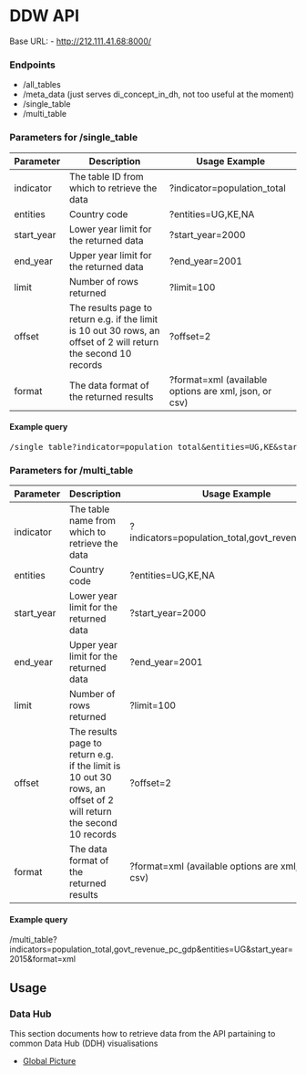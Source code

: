 # DDW API

Base URL: - http://212.111.41.68:8000/

### Endpoints
- /all_tables
- /meta_data (just serves di_concept_in_dh, not too useful at the moment)
- /single_table
- /multi_table


### Parameters for /single_table
|Parameter|Description|Usage Example|
|----------|-------------------------|------------------------------|
|indicator| The table ID from which to retrieve the data | ?indicator=population_total|
|entities| Country code | ?entities=UG,KE,NA|
|start_year| Lower year limit for the returned data | ?start_year=2000|
|end_year| Upper year limit for the returned data | ?end_year=2001|
|limit| Number of rows returned | ?limit=100|
|offset| The results page to return e.g. if the limit is 10 out 30 rows, an offset of 2 will return the second 10 records | ?offset=2|
|format| The data format of the returned results | ?format=xml (available options are xml, json, or csv)|

#### Example query
<pre>
/single_table?indicator=population_total&entities=UG,KE&start_year=2000&end_year=2000&limit=2&offset=0&format=xml
</pre>

### Parameters for /multi_table
|Parameter|Description|Usage Example|
|----------|-------------------------|------------------------------|
|indicator| The table name from which to retrieve the data | ?indicators=population_total,govt_revenue_pc_gdp|
|entities| Country code | ?entities=UG,KE,NA|
|start_year| Lower year limit for the returned data | ?start_year=2000|
|end_year| Upper year limit for the returned data | ?end_year=2001|
|limit| Number of rows returned | ?limit=100|
|offset| The results page to return e.g. if the limit is 10 out 30 rows, an offset of 2 will return the second 10 records | ?offset=2|
|format| The data format of the returned results | ?format=xml (available options are xml, json, or csv)|

#### Example query
/multi_table?indicators=population_total,govt_revenue_pc_gdp&entities=UG&start_year=2015&format=xml

## Usage

### Data Hub
This section documents how to retrieve data from the API partaining to common Data Hub (DDH) visualisations

- [Global Picture](docs/global-picture)
